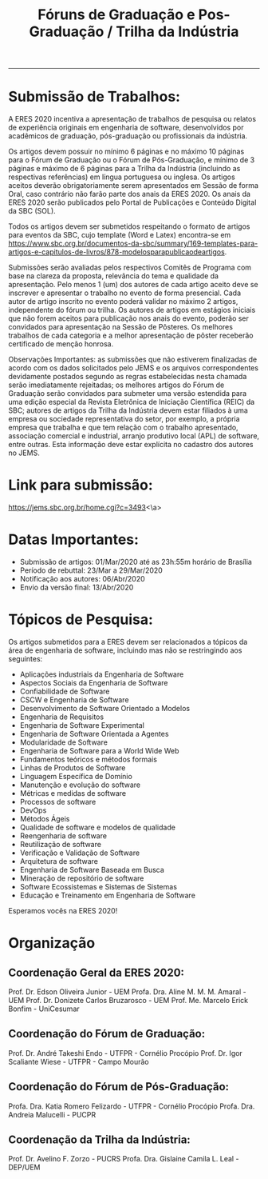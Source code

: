 ﻿---
layout: page-fullwidth
title: "Fóruns de Graduação e Pos-Graduação / Trilha da Indústria"
#meta_title: "Dúvidas? Entre em contato conosco"
subheadline: ""
#teaser: "Entre em contato conosco pelo e-mail #eres2020.uem@gmail.com"
permalink: "/chamada/"
header:
   image_fullwidth: banner_eres2020.png
---


<hr>

<h1>Submissão de Trabalhos:</h1>
 
A ERES 2020 incentiva a apresentação de trabalhos de pesquisa ou relatos de experiência originais em engenharia de software, desenvolvidos por acadêmicos de graduação, pós-graduação ou profissionais da indústria. 
 
Os artigos devem possuir no mínimo 6 páginas e no máximo 10 páginas para o Fórum de Graduação ou o Fórum de Pós-Graduação, e mínimo de 3 páginas e máximo de 6 páginas para a Trilha da Indústria (incluindo as respectivas referências) em língua portuguesa ou inglesa. Os artigos aceitos deverão obrigatoriamente serem apresentados em Sessão de forma Oral, caso contrário não farão parte dos anais da ERES 2020. Os anais da ERES 2020 serão publicados pelo Portal de Publicações e Conteúdo Digital da SBC (SOL).
 
Todos os artigos devem ser submetidos respeitando o formato de artigos para eventos da SBC, cujo template (Word e Latex) encontra-se em https://www.sbc.org.br/documentos-da-sbc/summary/169-templates-para-artigos-e-capitulos-de-livros/878-modelosparapublicaodeartigos. 
 
Submissões serão avaliadas pelos respectivos Comitês de Programa com base na clareza da proposta, relevância do tema e qualidade da apresentação. Pelo menos 1 (um) dos autores de cada artigo aceito deve se inscrever e apresentar o trabalho no evento de forma presencial. Cada autor de artigo inscrito no evento poderá validar no máximo 2 artigos, independente do fórum ou trilha. Os autores de artigos em estágios iniciais que não forem aceitos para publicação nos anais do evento, poderão ser convidados para apresentação na Sessão de Pôsteres. Os melhores trabalhos de cada categoria e a melhor apresentação de pôster receberão certificado de menção honrosa.
 
Observações Importantes:
as submissões que não estiverem finalizadas de acordo com os dados solicitados pelo JEMS e os arquivos correspondentes devidamente postados segundo as regras estabelecidas nesta chamada serão imediatamente rejeitadas;
os melhores artigos do Fórum de Graduação serão convidados para submeter uma versão estendida para uma edição especial da Revista Eletrônica de Iniciação Científica (REIC) da SBC;
autores de artigos da Trilha da Indústria devem estar filiados à uma empresa ou sociedade representativa do setor, por exemplo, a própria empresa que trabalha e que tem relação com o trabalho apresentado, associação comercial e industrial, arranjo produtivo local (APL) de software, entre outras. Esta informação deve estar explícita no cadastro dos autores no JEMS.
 
<h1>Link para submissão:</h1>

<a href="https://jems.sbc.org.br/home.cgi?c=3493" target="_blank">https://jems.sbc.org.br/home.cgi?c=3493<\a>
 
 
<h1>Datas Importantes:</h1>
 
<ul>
<li>Submissão de artigos:     01/Mar/2020 até as 23h:55m horário de Brasília</li>
<li>Período de rebuttal:      23/Mar a 29/Mar/2020</li>
<li>Notificação aos autores:  06/Abr/2020</li>
<li>Envio da versão final:    13/Abr/2020</li>
</ul> 
 
<h1>Tópicos de Pesquisa:</h1>
 
Os artigos submetidos para a ERES devem ser relacionados a tópicos da área de engenharia de software, incluindo mas não se restringindo aos seguintes:

<ul>
<li>Aplicações industriais da Engenharia de Software</li>
<li>Aspectos Sociais da Engenharia de Software</li>
<li>Confiabilidade de Software</li>
<li>CSCW e Engenharia de Software</li>
<li>Desenvolvimento de Software Orientado a Modelos</li>
<li>Engenharia de Requisitos</li>
<li>Engenharia de Software Experimental</li>
<li>Engenharia de Software Orientada a Agentes</li>
<li>Modularidade de Software</li>
<li>Engenharia de Software para a World Wide Web</li>
<li>Fundamentos teóricos e métodos formais</li>
<li>Linhas de Produtos de Software</li>
<li>Linguagem Específica de Domínio</li>
<li>Manutenção e evolução do software</li>
<li>Métricas e medidas de software</li>
<li>Processos de software</li>
<li>DevOps</li>
<li>Métodos Ágeis</li>
<li>Qualidade de software e modelos de qualidade</li>
<li>Reengenharia de software</li>
<li>Reutilização de software</li>
<li>Verificação e Validação de Software</li>
<li>Arquitetura de software</li>
<li>Engenharia de Software Baseada em Busca</li>
<li>Mineração de repositório de software</li>
<li>Software Ecossistemas e Sistemas de Sistemas</li>
<li>Educação e Treinamento em Engenharia de Software</li>
</ul>
 
 
Esperamos vocês na ERES 2020!
 
 
<h1>Organização</h1>
 
<h2>Coordenação Geral da ERES 2020:</h2>
     Prof. Dr. Edson Oliveira Junior - UEM
     Profa. Dra. Aline M. M. M. Amaral - UEM
     Prof. Dr. Donizete Carlos Bruzarosco - UEM
     Prof. Me. Marcelo Erick Bonfim - UniCesumar

<h2>Coordenação do Fórum de Graduação:</h2>
     Prof. Dr. André Takeshi Endo - UTFPR - Cornélio Procópio
     Prof. Dr. Igor Scaliante Wiese - UTFPR - Campo Mourão
 
<h2>Coordenação do Fórum de Pós-Graduação:</h2>
     Profa. Dra. Katia Romero Felizardo - UTFPR - Cornélio Procópio
     Profa. Dra. Andreia Malucelli - PUCPR

<h2>Coordenação da Trilha da Indústria:</h2>
     Prof. Dr. Avelino F. Zorzo - PUCRS
     Profa. Dra. Gislaine Camila L. Leal - DEP/UEM




